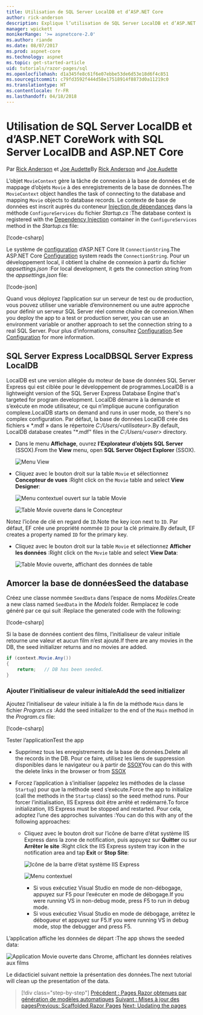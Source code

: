 ```yaml
---
title: Utilisation de SQL Server LocalDB et d’ASP.NET Core
author: rick-anderson
description: Explique l’utilisation de SQL Server LocalDB et d’ASP.NET Core.
manager: wpickett
monikerRange: '>= aspnetcore-2.0'
ms.author: riande
ms.date: 08/07/2017
ms.prod: aspnet-core
ms.technology: aspnet
ms.topic: get-started-article
uid: tutorials/razor-pages/sql
ms.openlocfilehash: d1a345fe8c61f6e07ebbe53de6d53e18d6f4c851
ms.sourcegitcommit: c79fd3592f444d58e17518914f8873d0a11219c0
ms.translationtype: HT
ms.contentlocale: fr-FR
ms.lasthandoff: 04/18/2018
---
```

# <a name="work-with-sql-server-localdb-and-aspnet-core"></a><span data-ttu-id="4febf-103">Utilisation de SQL Server LocalDB et d’ASP.NET Core</span><span class="sxs-lookup"><span data-stu-id="4febf-103">Work with SQL Server LocalDB and ASP.NET Core</span></span>

<span data-ttu-id="4febf-104">Par [Rick Anderson](https://twitter.com/RickAndMSFT) et [Joe Audette](https://twitter.com/joeaudette)</span><span class="sxs-lookup"><span data-stu-id="4febf-104">By [Rick Anderson](https://twitter.com/RickAndMSFT) and [Joe Audette](https://twitter.com/joeaudette)</span></span> 

<span data-ttu-id="4febf-105">L’objet `MovieContext` gère la tâche de connexion à la base de données et de mappage d’objets `Movie` à des enregistrements de la base de données.</span><span class="sxs-lookup"><span data-stu-id="4febf-105">The `MovieContext` object handles the task of connecting to the database and mapping `Movie` objects to database records.</span></span> <span data-ttu-id="4febf-106">Le contexte de base de données est inscrit auprès du conteneur [Injection de dépendances](xref:fundamentals/dependency-injection) dans la méthode `ConfigureServices` du fichier *Startup.cs* :</span><span class="sxs-lookup"><span data-stu-id="4febf-106">The database context is registered with the [Dependency Injection](xref:fundamentals/dependency-injection) container in the `ConfigureServices` method in the *Startup.cs* file:</span></span>

[!code-csharp[](razor-pages-start/sample/RazorPagesMovie/Startup.cs?name=snippet_ConfigureServices&highlight=7-8)]

<span data-ttu-id="4febf-107">Le système de [configuration](xref:fundamentals/configuration/index) d’ASP.NET Core lit `ConnectionString`.</span><span class="sxs-lookup"><span data-stu-id="4febf-107">The ASP.NET Core [Configuration](xref:fundamentals/configuration/index) system reads the `ConnectionString`.</span></span> <span data-ttu-id="4febf-108">Pour un développement local, il obtient la chaîne de connexion à partir du fichier *appsettings.json* :</span><span class="sxs-lookup"><span data-stu-id="4febf-108">For local development, it gets the connection string from the *appsettings.json* file:</span></span>

[!code-json[](razor-pages-start/sample/RazorPagesMovie/appsettings.json?highlight=2&range=8-10)]

<span data-ttu-id="4febf-109">Quand vous déployez l’application sur un serveur de test ou de production, vous pouvez utiliser une variable d’environnement ou une autre approche pour définir un serveur SQL Server réel comme chaîne de connexion.</span><span class="sxs-lookup"><span data-stu-id="4febf-109">When you deploy the app to a test or production server, you can use an environment variable or another approach to set the connection string to a real SQL Server.</span></span> <span data-ttu-id="4febf-110">Pour plus d’informations, consultez [Configuration](xref:fundamentals/configuration/index).</span><span class="sxs-lookup"><span data-stu-id="4febf-110">See [Configuration](xref:fundamentals/configuration/index) for more information.</span></span>

## <a name="sql-server-express-localdb"></a><span data-ttu-id="4febf-111">SQL Server Express LocalDB</span><span class="sxs-lookup"><span data-stu-id="4febf-111">SQL Server Express LocalDB</span></span>

<span data-ttu-id="4febf-112">LocalDB est une version allégée du moteur de base de données SQL Server Express qui est ciblée pour le développement de programmes.</span><span class="sxs-lookup"><span data-stu-id="4febf-112">LocalDB is a lightweight version of the SQL Server Express Database Engine that's targeted for program development.</span></span> <span data-ttu-id="4febf-113">LocalDB démarre à la demande et s’exécute en mode utilisateur, ce qui n’implique aucune configuration complexe.</span><span class="sxs-lookup"><span data-stu-id="4febf-113">LocalDB starts on demand and runs in user mode, so there's no complex configuration.</span></span> <span data-ttu-id="4febf-114">Par défaut, la base de données LocalDB crée des fichiers « \*.mdf » dans le répertoire *C:/Users/\<utilisateur\>*.</span><span class="sxs-lookup"><span data-stu-id="4febf-114">By default, LocalDB database creates "\*.mdf" files in the *C:/Users/\<user\>* directory.</span></span>

<a name="ssox"></a>
* <span data-ttu-id="4febf-115">Dans le menu **Affichage**, ouvrez **l’Explorateur d’objets SQL Server** (SSOX).</span><span class="sxs-lookup"><span data-stu-id="4febf-115">From the **View** menu, open **SQL Server Object Explorer** (SSOX).</span></span>

  ![Menu View](sql/_static/ssox.png)

* <span data-ttu-id="4febf-117">Cliquez avec le bouton droit sur la table `Movie` et sélectionnez **Concepteur de vues** :</span><span class="sxs-lookup"><span data-stu-id="4febf-117">Right click on the `Movie` table and select **View Designer**:</span></span>

  ![Menu contextuel ouvert sur la table Movie](sql/_static/design.png)

  ![Table Movie ouverte dans le Concepteur](sql/_static/dv.png)

<span data-ttu-id="4febf-120">Notez l’icône de clé en regard de `ID`.</span><span class="sxs-lookup"><span data-stu-id="4febf-120">Note the key icon next to `ID`.</span></span> <span data-ttu-id="4febf-121">Par défaut, EF crée une propriété nommée `ID` pour la clé primaire.</span><span class="sxs-lookup"><span data-stu-id="4febf-121">By default, EF creates a property named `ID` for the primary key.</span></span>

* <span data-ttu-id="4febf-122">Cliquez avec le bouton droit sur la table `Movie` et sélectionnez **Afficher les données** :</span><span class="sxs-lookup"><span data-stu-id="4febf-122">Right click on the `Movie` table and select **View Data**:</span></span>

  ![Table Movie ouverte, affichant des données de table](sql/_static/vd22.png)

## <a name="seed-the-database"></a><span data-ttu-id="4febf-124">Amorcer la base de données</span><span class="sxs-lookup"><span data-stu-id="4febf-124">Seed the database</span></span>

<span data-ttu-id="4febf-125">Créez une classe nommée `SeedData` dans l’espace de noms *Modèles*.</span><span class="sxs-lookup"><span data-stu-id="4febf-125">Create a new class named `SeedData` in the *Models* folder.</span></span> <span data-ttu-id="4febf-126">Remplacez le code généré par ce qui suit :</span><span class="sxs-lookup"><span data-stu-id="4febf-126">Replace the generated code with the following:</span></span>

[!code-csharp[](razor-pages-start/sample/RazorPagesMovie/Models/SeedData.cs?name=snippet_1)]

<span data-ttu-id="4febf-127">Si la base de données contient des films, l’initialiseur de valeur initiale retourne une valeur et aucun film n’est ajouté.</span><span class="sxs-lookup"><span data-stu-id="4febf-127">If there are any movies in the DB, the seed initializer returns and no movies are added.</span></span>

```csharp
if (context.Movie.Any())
{
    return;   // DB has been seeded.
}
```
<a name="si"></a>
### <a name="add-the-seed-initializer"></a><span data-ttu-id="4febf-128">Ajouter l’initialiseur de valeur initiale</span><span class="sxs-lookup"><span data-stu-id="4febf-128">Add the seed initializer</span></span>

<span data-ttu-id="4febf-129">Ajoutez l’initialiseur de valeur initiale à la fin de la méthode `Main` dans le fichier *Program.cs* :</span><span class="sxs-lookup"><span data-stu-id="4febf-129">Add the seed initializer to the end of the `Main` method in the *Program.cs* file:</span></span>

[!code-csharp[](razor-pages-start/sample/RazorPagesMovie/Program.cs)]

<span data-ttu-id="4febf-130">Tester l’application</span><span class="sxs-lookup"><span data-stu-id="4febf-130">Test the app</span></span>

* <span data-ttu-id="4febf-131">Supprimez tous les enregistrements de la base de données.</span><span class="sxs-lookup"><span data-stu-id="4febf-131">Delete all the records in the DB.</span></span> <span data-ttu-id="4febf-132">Pour ce faire, utilisez les liens de suppression disponibles dans le navigateur ou à partir de [SSOX](xref:tutorials/razor-pages/new-field#ssox)</span><span class="sxs-lookup"><span data-stu-id="4febf-132">You can do this with the delete links in the browser or from [SSOX](xref:tutorials/razor-pages/new-field#ssox)</span></span>
* <span data-ttu-id="4febf-133">Forcez l’application à s’initialiser (appelez les méthodes de la classe `Startup`) pour que la méthode seed s’exécute.</span><span class="sxs-lookup"><span data-stu-id="4febf-133">Force the app to initialize (call the methods in the `Startup` class) so the seed method runs.</span></span> <span data-ttu-id="4febf-134">Pour forcer l’initialisation, IIS Express doit être arrêté et redémarré.</span><span class="sxs-lookup"><span data-stu-id="4febf-134">To force initialization, IIS Express must be stopped and restarted.</span></span> <span data-ttu-id="4febf-135">Pour cela, adoptez l’une des approches suivantes :</span><span class="sxs-lookup"><span data-stu-id="4febf-135">You can do this with any of the following approaches:</span></span>

  * <span data-ttu-id="4febf-136">Cliquez avec le bouton droit sur l’icône de barre d’état système IIS Express dans la zone de notification, puis appuyez sur **Quitter** ou sur **Arrêter le site** :</span><span class="sxs-lookup"><span data-stu-id="4febf-136">Right click the IIS Express system tray icon in the notification area and tap **Exit** or **Stop Site**:</span></span>

    ![Icône de la barre d’état système IIS Express](../first-mvc-app/working-with-sql/_static/iisExIcon.png)

    ![Menu contextuel](sql/_static/stopIIS.png)

    * <span data-ttu-id="4febf-139">Si vous exécutiez Visual Studio en mode de non-débogage, appuyez sur F5 pour l’exécuter en mode de débogage.</span><span class="sxs-lookup"><span data-stu-id="4febf-139">If you were running VS in non-debug mode, press F5 to run in debug mode.</span></span>
    * <span data-ttu-id="4febf-140">Si vous exécutiez Visual Studio en mode de débogage, arrêtez le débogueur et appuyez sur F5.</span><span class="sxs-lookup"><span data-stu-id="4febf-140">If you were running VS in debug mode, stop the debugger and press F5.</span></span>
   
<span data-ttu-id="4febf-141">L’application affiche les données de départ :</span><span class="sxs-lookup"><span data-stu-id="4febf-141">The app shows the seeded data:</span></span>

![Application Movie ouverte dans Chrome, affichant les données relatives aux films](sql/_static/m55.png)

<span data-ttu-id="4febf-143">Le didacticiel suivant nettoie la présentation des données.</span><span class="sxs-lookup"><span data-stu-id="4febf-143">The next tutorial will clean up the presentation of the data.</span></span>

> [!div class="step-by-step"]
> <span data-ttu-id="4febf-144">[Précédent : Pages Razor obtenues par génération de modèles automatiques](xref:tutorials/razor-pages/page)
> [Suivant : Mises à jour des pages](xref:tutorials/razor-pages/da1)</span><span class="sxs-lookup"><span data-stu-id="4febf-144">[Previous: Scaffolded Razor Pages](xref:tutorials/razor-pages/page)
[Next: Updating the pages](xref:tutorials/razor-pages/da1)</span></span>
